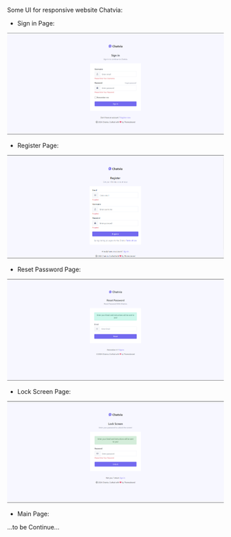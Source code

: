Some UI for responsive website Chatvia:
- Sign in Page:
<img src="./UI/SignIn.png" alt="Sign in">

- Register Page:
<img src="./UI/Register.png" alt="Register">

- Reset Password Page:
<img src="./UI/ResetPassword.png" alt="Reset Password">

- Lock Screen Page:
<img src="./UI/LockScreen.png" alt="Lock Screen">

- Main Page:






...to be Continue...

